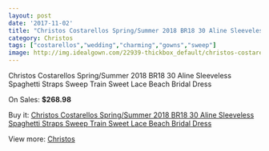 ```yaml
---
layout: post
date: '2017-11-02'
title: "Christos Costarellos Spring/Summer 2018 BR18 30 Aline Sleeveless Spaghetti Straps Sweep Train Sweet Lace Beach Bridal Dress"
category: Christos
tags: ["costarellos","wedding","charming","gowns","sweep"]
image: http://img.idealgown.com/22939-thickbox_default/christos-costarellos-spring-summer-2018-br18-30-aline-sleeveless-spaghetti-straps-sweep-train-sweet-lace-beach-bridal-dress.jpg
---
```

Christos Costarellos Spring/Summer 2018 BR18 30 Aline Sleeveless Spaghetti Straps Sweep Train Sweet Lace Beach Bridal Dress

On Sales: **$268.98**
<a href="https://www.idealgown.com/en/christos/8901-christos-costarellos-spring-summer-2018-br18-30-aline-sleeveless-spaghetti-straps-sweep-train-sweet-lace-beach-bridal-dress.html"><amp-img layout="responsive" width="600" height="600" src="//img.idealgown.com/22939-thickbox_default/christos-costarellos-spring-summer-2018-br18-30-aline-sleeveless-spaghetti-straps-sweep-train-sweet-lace-beach-bridal-dress.jpg" alt="Christos Costarellos Spring/Summer 2018 BR18 30 Aline Sleeveless Spaghetti Straps Sweep Train Sweet Lace Beach Bridal Dress 0" /></a>
<a href="https://www.idealgown.com/en/christos/8901-christos-costarellos-spring-summer-2018-br18-30-aline-sleeveless-spaghetti-straps-sweep-train-sweet-lace-beach-bridal-dress.html"><amp-img layout="responsive" width="600" height="600" src="//img.idealgown.com/22943-thickbox_default/christos-costarellos-spring-summer-2018-br18-30-aline-sleeveless-spaghetti-straps-sweep-train-sweet-lace-beach-bridal-dress.jpg" alt="Christos Costarellos Spring/Summer 2018 BR18 30 Aline Sleeveless Spaghetti Straps Sweep Train Sweet Lace Beach Bridal Dress 1" /></a>
<a href="https://www.idealgown.com/en/christos/8901-christos-costarellos-spring-summer-2018-br18-30-aline-sleeveless-spaghetti-straps-sweep-train-sweet-lace-beach-bridal-dress.html"><amp-img layout="responsive" width="600" height="600" src="//img.idealgown.com/22942-thickbox_default/christos-costarellos-spring-summer-2018-br18-30-aline-sleeveless-spaghetti-straps-sweep-train-sweet-lace-beach-bridal-dress.jpg" alt="Christos Costarellos Spring/Summer 2018 BR18 30 Aline Sleeveless Spaghetti Straps Sweep Train Sweet Lace Beach Bridal Dress 2" /></a>
<a href="https://www.idealgown.com/en/christos/8901-christos-costarellos-spring-summer-2018-br18-30-aline-sleeveless-spaghetti-straps-sweep-train-sweet-lace-beach-bridal-dress.html"><amp-img layout="responsive" width="600" height="600" src="//img.idealgown.com/22941-thickbox_default/christos-costarellos-spring-summer-2018-br18-30-aline-sleeveless-spaghetti-straps-sweep-train-sweet-lace-beach-bridal-dress.jpg" alt="Christos Costarellos Spring/Summer 2018 BR18 30 Aline Sleeveless Spaghetti Straps Sweep Train Sweet Lace Beach Bridal Dress 3" /></a>
<a href="https://www.idealgown.com/en/christos/8901-christos-costarellos-spring-summer-2018-br18-30-aline-sleeveless-spaghetti-straps-sweep-train-sweet-lace-beach-bridal-dress.html"><amp-img layout="responsive" width="600" height="600" src="//img.idealgown.com/22940-thickbox_default/christos-costarellos-spring-summer-2018-br18-30-aline-sleeveless-spaghetti-straps-sweep-train-sweet-lace-beach-bridal-dress.jpg" alt="Christos Costarellos Spring/Summer 2018 BR18 30 Aline Sleeveless Spaghetti Straps Sweep Train Sweet Lace Beach Bridal Dress 4" /></a>

Buy it: [Christos Costarellos Spring/Summer 2018 BR18 30 Aline Sleeveless Spaghetti Straps Sweep Train Sweet Lace Beach Bridal Dress](https://www.idealgown.com/en/christos/8901-christos-costarellos-spring-summer-2018-br18-30-aline-sleeveless-spaghetti-straps-sweep-train-sweet-lace-beach-bridal-dress.html "Christos Costarellos Spring/Summer 2018 BR18 30 Aline Sleeveless Spaghetti Straps Sweep Train Sweet Lace Beach Bridal Dress")

View more: [Christos](https://www.idealgown.com/en/166-christos "Christos")